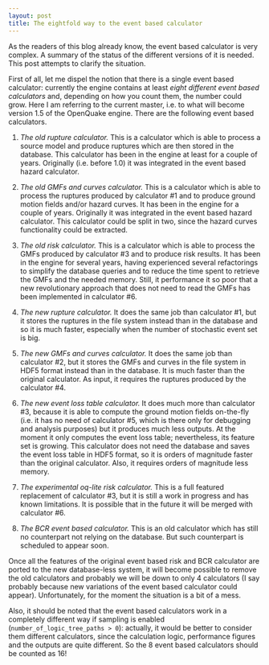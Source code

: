 ```yaml
---
layout: post
title: The eightfold way to the event based calculator
---
```


As the readers of this blog already know, the event based calculator
is very complex. A summary of the status of the different versions
of it is needed. This post attempts to clarify the situation.

First of all, let me dispel the notion that there is a single event
based calculator: currently the engine contains at least *eight different
event based calculators* and, depending on how you count them, the
number could grow. Here I am referring to the current master, i.e. to
what will become version 1.5 of the OpenQuake engine. There are the
following event based calculators.

1. *The old rupture calculator.*
This is a calculator which is able to process a source model and
produce ruptures which are then stored in the database. This
calculator has been in the engine at least for a couple of
years. Originally (i.e. before 1.0) it was integrated in the event
based hazard calculator.

2. *The old GMFs and curves calculator.*
This is a calculator which is able to process the ruptures
produced by calculator #1 and to produce ground motion fields
and/or hazard curves. It has been in the engine for a couple
of years. Originally it was integrated in the event based hazard
calculator. This calculator could be split in two, since the
hazard curves functionality could be extracted.

3. *The old risk calculator.*
This is a calculator which is able to process the GMFs
produced by calculator #3 and to produce risk results. It has been in the
engine for several years, having experienced several refactorings to
simplify the database queries and to reduce the time spent to retrieve
the GMFs and the needed memory. Still, it performance it so poor
that a new revolutionary approach that does not need to read the
GMFs has been implemented in calculator #6.

4. *The new rupture calculator.*
It does the same job than calculator #1, but it stores the ruptures
in the file system instead than in the database and so it is
much faster, especially when the number of stochastic event set
is big.

5. *The new GMFs and curves calculator.*
It does the same job than calculator #2, but it stores the GMFs and
curves in the file system in HDF5 format instead than in the
database. It is much faster than the original calculator. As
input, it requires the ruptures produced by the calculator #4.

6. *The new event loss table calculator.*
It does much more than calculator #3, because it is able to compute
the ground motion fields on-the-fly (i.e. it has no need of calculator #5,
which is there only for debugging and analysis purposes) but
it produces much less outputs. At the moment it only computes
the event loss table; nevertheless, its feature set is growing. This
calculator does not need the database and saves the event loss table
in HDF5 format, so it is orders of magnitude faster than the original
calculator. Also, it requires orders of magnitude less memory.

7. *The experimental oq-lite risk calculator.*
This is a full featured replacement of calculator #3, but it is still
a work in progress and has known limitations. It is possible that in
the future it will be merged with calculator #6.

8. *The BCR event based calculator.*
This is an old calculator which has still no counterpart not relying
on the database. But such counterpart is scheduled to appear soon.

Once all the features of the original event based risk and BCR
calculator are ported to the new database-less system, it will become
possible to remove the old calculators and probably we will be down to
only 4 calculators (I say probably because new variations of the event
based calculator could appear). Unfortunately, for the moment the
situation is a bit of a mess.

Also, it should be noted that the event based calculators work in a
completely different way if sampling is enabled
(`number_of_logic_tree_paths > 0`): actually, it would be better to
consider them different calculators, since the calculation logic, performance
figures and the outputs are quite different. So the 8 event based calculators
should be counted as 16!
